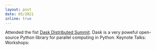 ```yaml
---
layout: post
date: 05/2021
inline: true
---
```


Attended the fist [Dask Distributed Summit](https://summit.dask.org/). Dask is a very poweful open-source Python library for parallel computing in Python. Keynote Talks: <a href="https://www.youtube.com/playlist?list=PLJ0vO2F_f6OBymP5LtgOC6W4pxd9Mw3cE" title="Keynote Talks"><i class="fab fa-youtube"></i></a> Workshops: <a href="https://https://www.youtube.com/playlist?list=PLJ0vO2F_f6OBD1_iNeT1f7cpRoYwAuMPy" title="workshops"><i class="fab fa-youtube"></i></a> 

